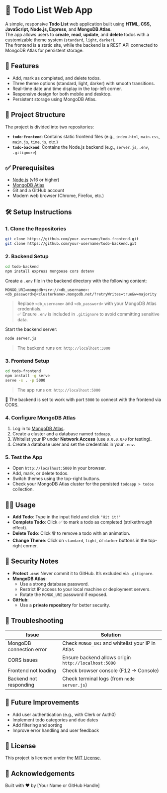 # 📝 Todo List Web App

A simple, responsive **Todo List** web application built using **HTML, CSS, JavaScript, Node.js, Express**, and **MongoDB Atlas**.  
The app allows users to **create**, **read**, **update**, and **delete** todos with a customizable theme system (`standard`, `light`, `darker`).  
The frontend is a static site, while the backend is a REST API connected to MongoDB Atlas for persistent storage.

## 🚀 Features

- Add, mark as completed, and delete todos.
- Three theme options (standard, light, darker) with smooth transitions.
- Real-time date and time display in the top-left corner.
- Responsive design for both mobile and desktop.
- Persistent storage using MongoDB Atlas.

## 📁 Project Structure

The project is divided into two repositories:

- **`todo-frontend`**: Contains static frontend files (e.g., `index.html`, `main.css`, `main.js`, `time.js`, etc.)
- **`todo-backend`**: Contains the Node.js backend (e.g., `server.js`, `.env`, `.gitignore`)

## ✅ Prerequisites

- [Node.js](https://nodejs.org/) (v16 or higher)
- [MongoDB Atlas](https://www.mongodb.com/cloud/atlas)
- Git and a GitHub account
- Modern web browser (Chrome, Firefox, etc.)

## 🛠️ Setup Instructions

### 1. Clone the Repositories

```bash
git clone https://github.com/your-username/todo-frontend.git
git clone https://github.com/your-username/todo-backend.git
```

### 2. Backend Setup

```bash
cd todo-backend
npm install express mongoose cors dotenv
```

Create a `.env` file in the backend directory with the following content:

```env
MONGO_URI=mongodb+srv://<db_username>:<db_password>@<clusterName>.mongodb.net/?retryWrites=true&w=majority
```

> Replace `<db_username>` and `<db_password>` with your MongoDB Atlas credentials.  
> ✅ Ensure `.env` is included in `.gitignore` to avoid committing sensitive data.

Start the backend server:

```bash
node server.js
```

> The backend runs on: `http://localhost:3000`

### 3. Frontend Setup

```bash
cd todo-frontend
npm install -g serve
serve -s . -p 5000
```

> The app runs on: `http://localhost:5000`

📌 The backend is set to work with port `5000` to connect with the frontend via CORS.

### 4. Configure MongoDB Atlas

1. Log in to [MongoDB Atlas](https://www.mongodb.com/cloud/atlas).
2. Create a cluster and a database named `todoapp`.
3. Whitelist your IP under **Network Access** (use `0.0.0.0/0` for testing).
4. Create a database user and set the credentials in your `.env`.

### 5. Test the App

- Open `http://localhost:5000` in your browser.
- Add, mark, or delete todos.
- Switch themes using the top-right buttons.
- Check your MongoDB Atlas cluster for the persisted `todoapp > todos` collection.

## 🧑‍💻 Usage

- **Add Todo**: Type in the input field and click `"Hit it!"`
- **Complete Todo**: Click ✅ to mark a todo as completed (strikethrough effect).
- **Delete Todo**: Click 🗑️ to remove a todo with an animation.
- **Change Theme**: Click on `standard`, `light`, or `darker` buttons in the top-right corner.

## 🔐 Security Notes

- **Protect `.env`**: Never commit it to GitHub. It’s excluded via `.gitignore`.
- **MongoDB Atlas**:
  - Use a strong database password.
  - Restrict IP access to your local machine or deployment servers.
  - Rotate the `MONGO_URI` password if exposed.
- **GitHub**:
  - Use a **private repository** for better security.

## 🧪 Troubleshooting

| Issue | Solution |
|-------|----------|
| MongoDB connection error | Check `MONGO_URI` and whitelist your IP in Atlas |
| CORS issues | Ensure backend allows origin `http://localhost:5000` |
| Frontend not loading | Check browser console (F12 → Console) |
| Backend not responding | Check terminal logs (from `node server.js`) |

## 🔮 Future Improvements

- Add user authentication (e.g., with Clerk or Auth0)
- Implement todo categories and due dates
- Add filtering and sorting
- Improve error handling and user feedback

## 📄 License

This project is licensed under the [MIT License](LICENSE).

## 🙌 Acknowledgements

Built with ❤️ by [Your Name or GitHub Handle]
